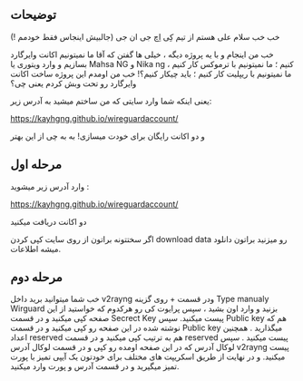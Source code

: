 
## توضیحات
خب خب سلام علی هستم از تیم کِی اِچ جی ان جی (جالبیش اینجاس فقط خودمم !)

خب من اینجام و با یه پروژه دیگه ، خیلی ها گفتن که آقا ما نمیتونیم اکانت وایرگارد بسازیم و وارد ویتوری یا Mahsa NG و Nika ng کنیم ؛ ما نمیتونیم با ترموکس کار کنیم ، ما نمیتونیم با ریپلیت کار کنیم ؛ باید چیکار کنیم؟! خب من اومدم این پروژه ساخت اکانت وایرگارد رو تحت وبش کردم یعنی چی؟

یعنی اینکه شما وارد سایتی که من ساختم میشید به آدرس زیر:

https://kayhgng.github.io/wireguardaccount/

و دو اکانت رایگان برای خودت میسازی! به به چی از این بهتر


## مرحله اول
وارد آدرس زیر میشوید :

https://kayhgng.github.io/wireguardaccount/

دو اکانت دریافت میکنید 

اگر سختتونه براتون از روی سایت کپی کردن download data رو میزنید براتون دانلود میشه اطلاعات.


## مرحله دوم
خب شما میتوانید برید داخل  v2rayng ودر قسمت + روی گزینه Type manualy Wirguard بزنید و وارد اون بشید ، سپس پرایوت کی رو هرکدوم که خواستید از این صفحه کپی میکنید و در قسمت Secrect Key پیست میکنید. سپس Public key هم که نوشته شده در این صفحه رو کپی میکنید و در قسمت Public key میگذارید . همچنین اعداد reserved هم به ترتیب کپی میکنید و در قسمت reserved پیست میکنید . سپس لوکال آدرس که در این صفحه اومده رو کپی و در قسمت لوکال آدرس v2rayng پیست میکنید. و در نهایت از طریق اسکریپت های مختلف برای خودتون یک آیپی تمیز با پورت تمیز میگیرید و در قسمت آدرس و پورت وارد میکنید.
